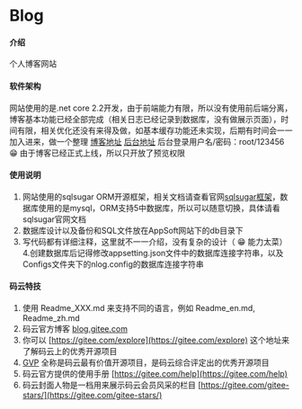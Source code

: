# Blog

#### 介绍
个人博客网站

#### 软件架构
网站使用的是.net core 2.2开发，由于前端能力有限，所以没有使用前后端分离，博客基本功能已经全部完成（相关日志已经记录到数据库，没有做展示页面），时间有限，相关优化还没有来得及做，如基本缓存功能还未实现，后期有时间会一一加入进来，做一个整理
[博客地址](http://www.miboxapp.com)
[后台地址](http://[输入链接说明](http://www.miboxapp.com))
后台登录用户名/密码：root/123456
 :grin: 由于博客已经正式上线，所以只开放了预览权限


#### 使用说明

1. 网站使用的sqlsugar ORM开源框架，相关文档请查看官网[sqlsugar框架](http://www.codeisbug.com/)，数据库使用的是mysql，ORM支持5中数据库，所以可以随意切换，具体请看sqlsugar官网文档
2. 数据库设计以及备份和SQL文件放在AppSoft网站下的db目录下
3. 写代码都有详细注释，这里就不一一介绍，没有复杂的设计（ :grin: 能力太菜）
4.创建数据库后记得修改appsetting.json文件中的数据库连接字符串，以及Configs文件夹下的nlog.config的数据库连接字符串

#### 码云特技

1. 使用 Readme\_XXX.md 来支持不同的语言，例如 Readme\_en.md, Readme\_zh.md
2. 码云官方博客 [blog.gitee.com](https://blog.gitee.com)
3. 你可以 [https://gitee.com/explore](https://gitee.com/explore) 这个地址来了解码云上的优秀开源项目
4. [GVP](https://gitee.com/gvp) 全称是码云最有价值开源项目，是码云综合评定出的优秀开源项目
5. 码云官方提供的使用手册 [https://gitee.com/help](https://gitee.com/help)
6. 码云封面人物是一档用来展示码云会员风采的栏目 [https://gitee.com/gitee-stars/](https://gitee.com/gitee-stars/)
